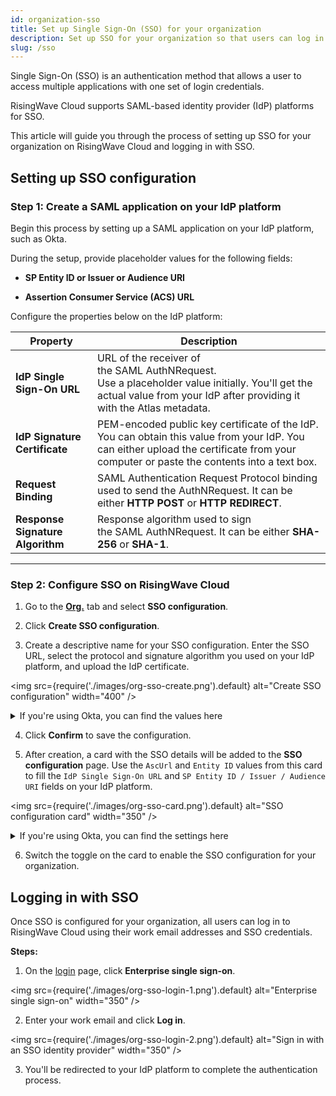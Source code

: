 ```yaml
---
id: organization-sso
title: Set up Single Sign-On (SSO) for your organization
description: Set up SSO for your organization so that users can log in to RisingWave Cloud using their SSO credentials.
slug: /sso
---
```


Single Sign-On (SSO) is an authentication method that allows a user to access multiple applications with one set of login credentials.

RisingWave Cloud supports SAML-based identity provider (IdP) platforms for SSO.

This article will guide you through the process of setting up SSO for your organization on RisingWave Cloud and logging in with SSO.

## Setting up SSO configuration

### Step 1: Create a SAML application on your IdP platform

Begin this process by setting up a SAML application on your IdP platform, such as Okta.

During the setup, provide placeholder values for the following fields:

- **SP Entity ID or Issuer or Audience URI**

- **Assertion Consumer Service (ACS) URL**

Configure the properties below on the IdP platform:

| Property | Description |
| --- | --- |
| **IdP Single Sign-On URL** | URL of the receiver of the SAML AuthNRequest. <br/> Use a placeholder value initially. You'll get the actual value from your IdP after providing it with the Atlas metadata. |
| **IdP Signature Certificate** | PEM-encoded public key certificate of the IdP. <br/> You can obtain this value from your IdP. You can either upload the certificate from your computer or paste the contents into a text box. |
| **Request Binding** | SAML Authentication Request Protocol binding used to send the AuthNRequest. It can be either **HTTP POST** or **HTTP REDIRECT**. |
| **Response Signature Algorithm** | Response algorithm used to sign the SAML AuthNRequest. It can be either **SHA-256** or **SHA-1**. |

---

### Step 2: Configure SSO on RisingWave Cloud

1. Go to the [**Org.**](https://cloud.risingwave.com/organization/) tab and select **SSO configuration**.
   
2. Click **Create SSO configuration**.

3. Create a descriptive name for your SSO configuration. Enter the SSO URL, select the protocol and signature algorithm you used on your IdP platform, and upload the IdP certificate.
   
  <img
  src={require('./images/org-sso-create.png').default}
  alt="Create SSO configuration"
  width="400"
  />

  <details><summary>If you're using Okta, you can find the values here</summary>

    1. Log in to your Okta account and navigate to the **Applications** section.
  
    2. Select the SAML application you created for RisingWave Cloud.

    <img
    src={require('./images/org-sso-okta-0.png').default}
    alt="Okta applications"
    width="90%"
    />
   
    3. Click **View SAML setup instructions**.
   
    <img
    src={require('./images/org-sso-okta-1.png').default}
    alt="Okta applications"
    width="90%"
    />
    
    You can find the SSO URL and download the certificate file here.

    <img
    src={require('./images/org-sso-okta-2.png').default}
    alt="Okta SAML setup instructions"
    width="90%"
    />
   
  </details>
    
4. Click **Confirm** to save the configuration.

5. After creation, a card with the SSO details will be added to the **SSO configuration** page. Use the `AscUrl` and `Entity ID` values from this card to fill the `IdP Single Sign-On URL` and `SP Entity ID / Issuer / Audience URI` fields on your IdP platform.

  <img
  src={require('./images/org-sso-card.png').default}
  alt="SSO configuration card"
  width="350"
  />

  <details><summary>If you're using Okta, you can find the settings here</summary>
  
    1. In the SAML application for RisingWave Cloud, select the **General** tab.

    <img
    src={require('./images/org-sso-okta-3.png').default}
    alt="General tab of the application"
    width="90%"
    />
   
    2. Scroll down to the **SAML Settings** section and click **Edit**.
   
    <img
    src={require('./images/org-sso-okta-4.png').default}
    alt="SAML settings"
    width="60%"
    />

    3. Select the **Configure SAML** tab. Enter the `Single sign-on URL` and `Audience URI (SP Entity ID)` values with `AscUrl` and `Entity ID` on the SSO configuration card on RisingWave Cloud.

    <img
    src={require('./images/org-sso-okta-5.png').default}
    alt="SAML settings"
    width="90%"
    />

    4. Scroll down and click **Next**. Then, **Finish**.
   
  </details>

6. Switch the toggle on the card to enable the SSO configuration for your organization.

## Logging in with SSO

Once SSO is configured for your organization, all users can log in to RisingWave Cloud using their work email addresses and SSO credentials.

**Steps:**

1. On the [login](https://cloud.risingwave.com/auth/signin/) page, click **Enterprise single sign-on**.

  <img
  src={require('./images/org-sso-login-1.png').default}
  alt="Enterprise single sign-on"
  width="350"
  />

2. Enter your work email and click **Log in**.

  <img
  src={require('./images/org-sso-login-2.png').default}
  alt="Sign in with an SSO identity provider"
  width="350"
  />

3. You'll be redirected to your IdP platform to complete the authentication process.
